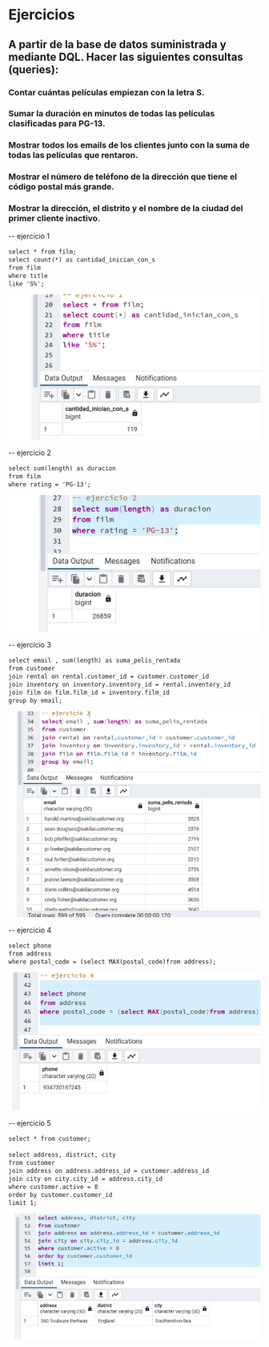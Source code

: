 # Ejercicios

## A partir de la base de datos suministrada y mediante DQL. Hacer las siguientes consultas (queries):

### Contar cuántas películas empiezan con la letra S.
### Sumar la duración en minutos de todas las películas clasificadas para PG-13.
### Mostrar todos los emails de los clientes junto con la suma de todas las películas que rentaron.
### Mostrar el número de teléfono de la dirección que tiene el código postal más grande.
### Mostrar la dirección, el distrito y el nombre de la ciudad del primer cliente inactivo.

-- ejercicio 1 

```
select * from film;
select count(*) as cantidad_inician_con_s 
from film 
where title 
like 'S%';
```

![Texto alternativo](images/ejercicio1.PNG)

-- ejercicio 2

```
select sum(length) as duracion
from film
where rating = 'PG-13';
```
![Texto alternativo](images/ejercicio2.PNG)

-- ejercicio 3

```
select email , sum(length) as suma_pelis_rentada
from customer
join rental on rental.customer_id = customer.customer_id
join inventory on inventory.inventory_id = rental.inventory_id
join film on film.film_id = inventory.film_id
group by email;
```

![Texto alternativo](images/ejercicio3.PNG)

-- ejercicio 4

```
select phone
from address
where postal_code = (select MAX(postal_code)from address);
```
![Texto alternativo](images/ejercicio4.PNG)

-- ejercicio 5

```
select * from customer;

select address, district, city
from customer 
join address on address.address_id = customer.address_id
join city on city.city_id = address.city_id
where customer.active = 0
order by customer.customer_id
limit 1;
```

![Texto alternativo](images/ejercicio5.PNG)